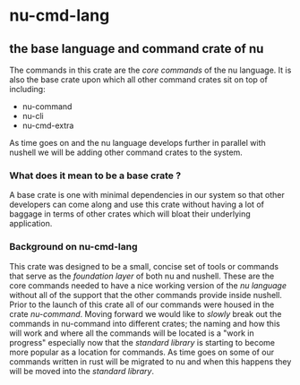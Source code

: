 # nu-cmd-lang

## the base language and command crate of nu

The commands in this crate are the *core commands* of the nu language.
It is also the base crate upon which all other command crates sit on
top of including:

* nu-command
* nu-cli
* nu-cmd-extra

As time goes on and the nu language develops further in parallel with nushell we will be adding other command crates to the system.

### What does it mean to be a base crate ?

A base crate is one with minimal dependencies in our system so that other developers can come along and use this crate without having a lot of baggage in terms of other crates which will bloat their underlying application.

### Background on nu-cmd-lang

This crate was designed to be a small, concise set of tools or commands that serve as the *foundation layer* of both nu and nushell. These are the core commands needed to have a nice working version of the *nu language* without all of the support that the other commands provide inside nushell. Prior to the launch of this crate all of our commands were housed in the crate *nu-command*. Moving forward we would like to *slowly* break out the commands in nu-command into different crates; the naming and how this will work and where all the commands will be located is a "work in progress" especially now that the *standard library* is starting to become more popular as a location for commands. As time goes on some of our commands written in rust will be migrated to nu and when this happens they will be moved into the *standard library*.
